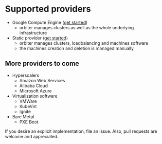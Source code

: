 # Supported providers

- Google Compute Engine ([get started](../../README.md))
  - orbiter manages clusters as well as the whole underlying infrastructure
- Static provider ([get started](./static.md))
  - orbiter manages clusters, loadbalancing and machines software
  - the machines creation and deletion is managed manually

## More providers to come

- Hyperscalers
  - Amazon Web Services
  - Alibaba Cloud
  - Microsoft Azure
- Virtualization software
  - VMWare
  - KubeVirt
  - Ignite
- Bare Metal
  - PXE Boot

If you desire an explicit implementation, file an issue. Also, pull requests are welcome and appreciated.
